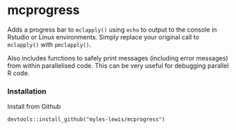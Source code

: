 # mcprogress

Adds a progress bar to `mclapply()` using `echo` to output to the console in 
Rstudio or Linux environments. Simply replace your original call to `mclapply()`
with `pmclapply()`.

Also includes functions to safely print messages (including error messages)
from within parallelised code. This can be very useful for debugging parallel R
code.

### Installation

Install from Github
```
devtools::install_github("myles-lewis/mcprogress")
```
